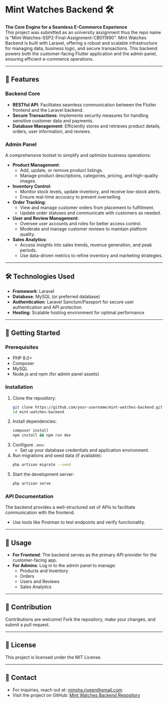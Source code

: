 
# Mint Watches Backend 🛠️

**The Core Engine for a Seamless E-Commerce Experience**  
This project was submitted as an university assignment thus the repo name is "Mint-Watches-SSP2-Final-Assignment-CB011990".
Mint Watches Backend is built with Laravel, offering a robust and scalable infrastructure for managing data, business logic, and secure transactions. This backend powers both the customer-facing Flutter application and the admin panel, ensuring efficient e-commerce operations.

---

## 🌟 Features

### **Backend Core**
- **RESTful API**: Facilitates seamless communication between the Flutter frontend and the Laravel backend.  
- **Secure Transactions**: Implements security measures for handling sensitive customer data and payments.  
- **Database Management**: Efficiently stores and retrieves product details, orders, user information, and reviews.

### **Admin Panel**  
A comprehensive toolset to simplify and optimize business operations:  
- **Product Management**:
  - Add, update, or remove product listings.
  - Manage product descriptions, categories, pricing, and high-quality images.  
- **Inventory Control**:
  - Monitor stock levels, update inventory, and receive low-stock alerts.  
  - Ensure real-time accuracy to prevent overselling.  
- **Order Tracking**:
  - View and manage customer orders from placement to fulfillment.  
  - Update order statuses and communicate with customers as needed.  
- **User and Review Management**:
  - Oversee user accounts and roles for better access control.  
  - Moderate and manage customer reviews to maintain platform quality.  
- **Sales Analytics**:
  - Access insights into sales trends, revenue generation, and peak periods.  
  - Use data-driven metrics to refine inventory and marketing strategies.

---

## 🛠️ Technologies Used
- **Framework**: Laravel  
- **Database**: MySQL (or preferred database)  
- **Authentication**: Laravel Sanctum/Passport for secure user authentication and API protection  
- **Hosting**: Scalable hosting environment for optimal performance  

---

## 📌 Getting Started  

### **Prerequisites**  
- PHP 8.0+  
- Composer  
- MySQL  
- Node.js and npm (for admin panel assets)  

### **Installation**
1. Clone the repository:  
   ```bash
   git clone https://github.com/your-username/mint-watches-backend.git  
   cd mint-watches-backend  
   ```  
2. Install dependencies:  
   ```bash
   composer install  
   npm install && npm run dev  
   ```  
3. Configure `.env`:  
   - Set up your database credentials and application environment.  
4. Run migrations and seed data (if available):  
   ```bash
   php artisan migrate --seed  
   ```  
5. Start the development server:  
   ```bash
   php artisan serve  
   ```  

### **API Documentation**  
The backend provides a well-structured set of APIs to facilitate communication with the frontend.  
- Use tools like Postman to test endpoints and verify functionality.

---

## 📖 Usage
- **For Frontend**: The backend serves as the primary API provider for the customer-facing app.  
- **For Admins**: Log in to the admin panel to manage:  
  - Products and Inventory  
  - Orders  
  - Users and Reviews  
  - Sales Analytics  

---

## 🤝 Contribution
Contributions are welcome! Fork the repository, make your changes, and submit a pull request.

---

## 📜 License
This project is licensed under the MIT License.

---

## 📧 Contact
- For inquiries, reach out at: nimsha.riveen@gmail.com  
- Visit the project on GitHub: [Mint Watches Backend Repository](https://github.com/your-username/mint-watches-backend)
